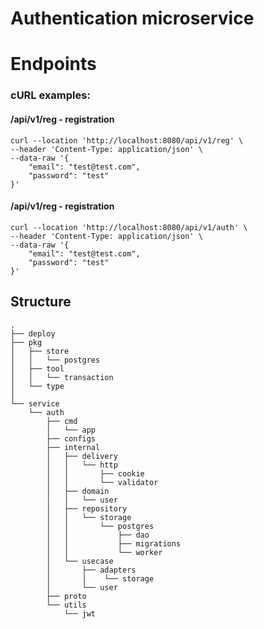 # Authentication microservice

# Endpoints

### cURL examples:

#### /api/v1/reg - registration
```
curl --location 'http://localhost:8080/api/v1/reg' \
--header 'Content-Type: application/json' \
--data-raw '{
    "email": "test@test.com",
    "password": "test"
}'
```

#### /api/v1/reg - registration
```
curl --location 'http://localhost:8080/api/v1/auth' \
--header 'Content-Type: application/json' \
--data-raw '{
    "email": "test@test.com",
    "password": "test"
}'
```

## Structure
    .
    ├── deploy
    ├── pkg               
    │   ├── store        
    │   │   └── postgres
    │   ├── tool
    │   │   └── transaction
    │   └── type
    │
    └── service
        └── auth
            ├── cmd
            │   └── app
            ├── configs
            ├── internal
            │   ├── delivery
            │   │   └── http
            │   │       ├── cookie
            │   │       └── validator
            │   ├── domain
            │   │   └── user
            │   ├── repository
            │   │   └── storage
            │   │       └── postgres
            │   │           ├── dao
            │   │           ├── migrations
            │   │           └── worker
            │   └── usecase
            │       ├── adapters
            │       │    └── storage
            │       └── user
            ├── proto
            └── utils
                └── jwt
